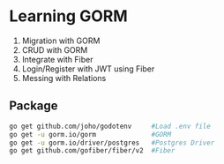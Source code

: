 # Learning GORM
1. Migration with GORM
2. CRUD with GORM
3. Integrate with Fiber
4. Login/Register with JWT using Fiber
5. Messing with Relations

## Package
```bash
go get github.com/joho/godotenv     #Load .env file
go get -u gorm.io/gorm              #GORM
go get -u gorm.io/driver/postgres   #Postgres Driver
go get github.com/gofiber/fiber/v2  #Fiber
```
